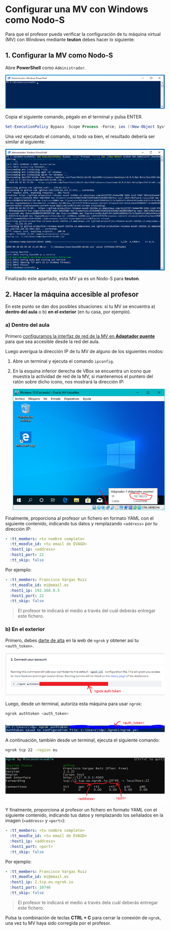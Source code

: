 # Configurar una MV con Windows como Nodo-S

Para que el profesor pueda verificar la configuración de tu máquina virtual (MV) con Windows mediante **teuton** debes hacer lo siguiente:

## 1. Configurar la MV como Nodo-S

Abre **PowerShell** como `Administrador`.

![PowerShell](windows-powershell.png)

Copia el siguiente comando, pégalo en el terminal y pulsa ENTER.

```powershell
Set-ExecutionPolicy Bypass -Scope Process -Force; iex ((New-Object System.Net.WebClient).DownloadString('https://raw.githubusercontent.com/asir-idp/asir-idp.github.io/master/teuton/nodo-s/windows/windows_s-node_install.ps1'))
```

Una vez ejecutado el comando, si todo va bien, el resultado debería ser similar al siguiente:

![Resultado de instalación en Windows](windows-installation-result.png)

Finalizado este apartado, esta MV ya es un Nodo-S para **teuton**.

## 2. Hacer la máquina accesible al profesor

En este punto se dan dos posibles situaciones: si tu MV se encuentra a) **dentro del aula** o b) **en el exterior** (en tu casa, por ejemplo).

### a) Dentro del aula

Primero [configuramos la interfaz de red de la MV en **Adaptador puente**](../../virtualizacion/virtualbox/configurar-red-en-adaptador-puente) para que sea accesible desde la red del aula.

Luego averigua la dirección IP de tu MV de alguno de los siguientes modos:

1. Abre un terminal y ejecuta el comando `ipconfig`.

2. En la esquina inferior derecha de VBox se encuentra un icono que muestra la actividad de red de la MV, si mantenemos el puntero del ratón sobre dicho icono, nos mostrará la dirección IP:

	![](vbox-ip.png)

Finalmente, proporciona al profesor un fichero en formato YAML con el siguiente contenido, indicando tus datos y remplazando `<address>` por tu dirección IP:

```yaml
- :tt_members: <tu nombre completo>
  :tt_moodle_id: <tu email de EVAGD>
  :host1_ip: <address>
  :host1_port: 22
  :tt_skip: false
```

Por ejemplo:

```yaml
- :tt_members: Francisco Vargas Ruiz
  :tt_moodle_id: mi@email.es
  :host1_ip: 192.168.0.5
  :host1_port: 22
  :tt_skip: false
```

> El profesor te indicará el medio a través del cuál deberás entregar este fichero.

### b) En el exterior

Primero, debes [darte de alta](https://dashboard.ngrok.com/signup) en la web de `ngrok` y obtener así tu `<auth_token>`.

![](authtoken.png)

Luego, desde un terminal, autoriza esta máquina para usar `ngrok`:

```bash
ngrok authtoken <auth_token>
```

![](ngrok-authtoken.png)

A continuación, también desde un terminal, ejecuta el siguiente comando:

```bash
ngrok tcp 22 -region eu
```

![](ngrok.png)

Y finalmente, proporciona al profesor un fichero en formato YAML con el siguiente contenido, indicando tus datos y remplazando los señalados en la imagen (`<address>` y `<port>`):

```yaml
- :tt_members: <tu nombre completo>
  :tt_moodle_id: <tu email de EVAGD>
  :host1_ip: <address>
  :host1_port: <port>
  :tt_skip: false
```

Por ejemplo:

```yaml
- :tt_members: Francisco Vargas Ruiz
  :tt_moodle_id: mi@email.es
  :host1_ip: 2.tcp.eu.ngrok.io
  :host1_port: 10746
  :tt_skip: false
```

> El profesor te indicará el medio a través dela cuál deberás entregar este fichero.

Pulsa la combinación de teclas **CTRL + C** para cerrar la conexión de `ngrok`, una vez tu MV haya sido corregida por el profesor.
